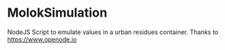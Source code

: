 # MolokSimulation
NodeJS Script to emulate values in a urban residues container.
Thanks to https://www.openode.io
